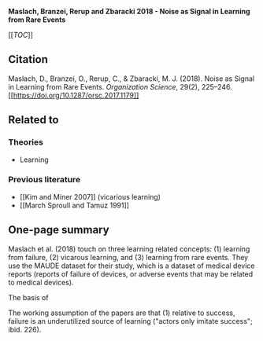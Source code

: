 **Maslach, Branzei, Rerup and Zbaracki 2018 - Noise as Signal in Learning from Rare Events**

[[_TOC_]]

## Citation
Maslach, D., Branzei, O., Rerup, C., & Zbaracki, M. J. (2018). Noise as Signal in Learning from Rare Events. *Organization Science*, 29(2), 225–246. [[https://doi.org/10.1287/orsc.2017.1179]]

## Related to

### Theories
* Learning

### Previous literature
* [[Kim and Miner 2007]] (vicarious learning)
* [[March Sproull and Tamuz 1991]]

## One-page summary
Maslach et al. (2018) touch on three learning related concepts: (1) learning from failure, (2) vicarous learning, and (3) learning from rare events. They use the MAUDE dataset for their study, which is a dataset of medical device reports (reports of failure of devices, or adverse events that may be related to medical devices).

The basis of 

The working assumption of the papers are that (1) relative to success, failure is an underutilized source of learning ("actors only imitate success"; ibid. 226).